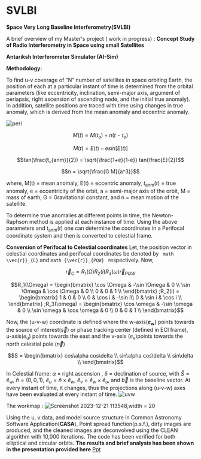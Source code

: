 # SVLBI

**Space Very Long Baseline Interferometry(SVLBI)**

A brief overview of my Master's project ( work in progress) :  **Concept Study of Radio Interferometry in Space using small Satellites**

**Antariksh Interferometer Simulator (AI-Sim)** 

**Methodology:**

To find u-v coverage of “N” number of satellites in space orbiting Earth, the position of each at
a particular instant of time is determined from the orbital parameters (like eccentricity, inclination,
semi-major axis, argument of periapsis, right ascension of ascending node, and the initial true
anomaly). In addition, satellite positions are traced with time using changes in true anomaly, which
is derived from the mean anomaly and eccentric anomaly.

![peri](https://github.com/Tiasha-26/SVLBI/assets/139108601/c55c541c-5ef6-41cf-89a2-b30a61d6dd92)

```math
M(t) = M(t_o) + n (t-t_o)
```
```math
M(t) = E(t) - e sin[E(t)]
```
```math
tan(\frac{t_{anm}}{2}) = \sqrt{\frac{1+e}{1-e}} tan(\frac{E}{2})
```
```math
n = \sqrt{\frac{G M}{a^3}}
```
where, M(t) = mean anomaly,
E(t) = eccentric anomaly,
$t_{\text{anm}}(t)$ = true anomaly,
e = eccentricity of the orbit,
a = semi-major axis of the orbit,
M = mass of earth,
G = Gravitational constant, and
n = mean motion of the satellite.

To determine true anomalies at different points in time, the Newton-Raphson method is applied at each instance of time.
Using the above parameters and $t_{\text{anm}}(t)$ one can determine the coordinates in a Perifocal coordinate system and then is converted to celestial frame.

**Conversion of Perifocal to Celestial coordinates**
Let, the position vector in celestial coordinates and perifocal coordinates be denoted by ``` math \vec{r}}_{C}``` and ```math {\vec{r}}_{PQW} ```
respectively. Now,
```math
\vec{r}_{C} = R_1(\Omega)R_2(i)R_3(\omega) \vec{r}_{PQW}
```
```math
R_1(\Omega) =
\begin{bmatrix}
\cos \Omega & -\sin \Omega & 0 \\
\sin \Omega & \cos \Omega & 0 \\
0 & 0 & 1 \\    
\end{bmatrix}
;R_2(i) = 
\begin{bmatrix}
1 & 0 & 0 \\
0 & \cos i & -\sin i\\
0 & \sin  i & \cos i \\
\end{bmatrix}
;R_3(\omega) = 
\begin{bmatrix}
\cos \omega & -\sin \omega & 0 \\
\sin \omega & \cos \omega & 0 \\
0 & 0 & 1 \\    
\end{bmatrix}
```
Now, the (u-v-w) coordinate is defined where the w-axis(**$e_{\text{w}}$**) points towards the source of interest($\vec{s}$) or phase tracking center (defined in ECI  frame), u-axis($e_{\text{u}}$) points towards the east and the v-axis ($e_{\text{v}}$)points towards the north celestial pole ($\vec{n}$)
```math
S = \begin{bmatrix}
    cos\alpha cos\delta \\
    sin\alpha cos\delta \\
    sin\delta \\
\end{bmatrix}
```
In Celestial frame: $\alpha$ = right ascension , $\delta$ = declination of source, with $\hat{S}={\hat{e}_w}$, $\hat{n}=(0,0,1)$, ${\hat{e}_u}=\hat{n}\times {\hat{e}_w}$, ${\hat{e}_v}={\hat{e}_w}\times{\hat{e}_u}$, and $\vec{b}$ is the baseline vector. At every instant of time, it changes, thus the projections along (u-v-w) axes have been evaluated at every instant of time.
 ![uvw](https://github.com/Tiasha-26/SVLBI/assets/139108601/79b95072-e630-4d80-b1ea-42f5a8eafe4b)

The workmap :
![Screenshot 2023-12-21 113548,width = 20](https://github.com/Tiasha-26/SVLBI/assets/139108601/2a354637-67e4-4403-8be1-f79ad2eb86d8)


Using the u, v data, and model source structure in Common Astronomy Software Application(**CASA**), Point spread function(p.s.f.), dirty images are produced, and the cleaned images are deconvolved using the CLEAN algorithm with 10,000 iterations.
The code has been verified for both elliptical and circular orbits. 
**The results and brief analysis has been shown in the presentation provided here** [Ppt](https://docs.google.com/presentation/d/1RItPwsssCuhNVLL2YsgJnrDV7ROa6c70/edit?usp=sharing&ouid=109842290457425134267&rtpof=true&sd=true)
